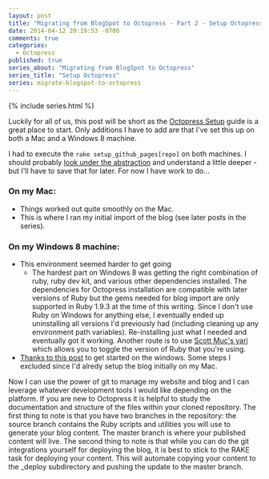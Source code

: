 ```yaml
---
layout: post
title: "Migrating from BlogSpot to Octopress - Part 2 - Setup Octopress"
date: 2014-04-12 20:19:53 -0700
comments: true
categories: 
  - Octopress
published: true
series_about: "Migrating from BlogSpot to Octopress"
series_title: "Setup Octopress"
series: migrate-blogspot-to-octopress
---
```


{% include series.html %}

Luckily for all of us, this post will be short as the [Octopress Setup](http://octopress.org/docs/setup/) guide is a great place to start. Only additions I have to add are that I've set this up on both a Mac and a Windows 8 machine.

I had to execute the `rake setup_github_pages[repo]` on both machines. I should probably [look under the abstraction](http://www.hanselman.com/blog/PleaseLearnToThinkAboutAbstractions.aspx) and understand a little deeper - but I'll have to save that for later. For now I have work to do...

### On my Mac:

- Things worked out quite smoothly on the Mac.
- This is where I ran my initial import of the blog (see later posts in the series).

### On my Windows 8 machine:

- This environment seemed harder to get going
  - The hardest part on Windows 8 was getting the right combination of ruby, ruby dev kit, and various other dependencies installed. The dependencies for Octopress installation are compatible with later versions of Ruby but the gems needed for blog import are only supported in Ruby 1.9.3 at the time of this writing. Since I don't use Ruby on Windows for anything else, I eventually ended up uninstalling all versions I'd previously had (including cleaning up any environment path variables). Re-installing just what I needed and eventually got it working. Another route is to use [Scott Muc's yari](https://github.com/scottmuc/yari) which allows you to toggle the version of Ruby that you're using.
- [Thanks to this post](http://blog.zerosharp.com/setting-up-octopress-on-windows/) to get started on the windows. Some steps I excluded since I'd alredy setup the blog initially on my Mac.


Now I can use the power of git to manage my website and blog and I can leverage whatever development tools I would like depending on the platform. If you are new to Octopress it is helpful to study the documentation and structure of the files within your cloned repository. The first thing to note is that you have two branches in the repository: the source branch contains the Ruby scripts and utilities you will use to generate your blog content. The master branch is where your published content will live. The second thing to note is that while you can do the git integrations yourself for deploying the blog, it is best to stick to the RAKE task for deploying your content. This will automate copying your content to the _deploy subdirectory and pushing the update to the master branch. 

